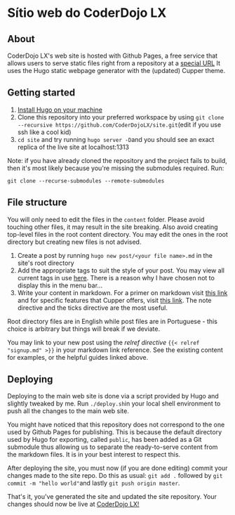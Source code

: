 # Sítio web do CoderDojo LX

## About

CoderDojo LX's web site is hosted with Github Pages, a free service that allows users to serve static files right from a repository at a [special URL](https://coderdojolx.github.io) It uses the Hugo static webpage generator with the (updated) Cupper theme.

## Getting started

1. [Install Hugo on your machine](https://gohugo.io/getting-started/quick-start/)
2. Clone this repository into your preferred workspace by using `git clone --recursive https://github.com/CoderDojoLX/site.git`(edit if you use ssh like a cool kid)
3. `cd site` and try running `hugo server -D`and you should see an exact replica of the live site at localhost:1313

Note: if you have already cloned the repository and the project fails to build, then it's most likely because you're missing the submodules required. Run:

```
git clone --recurse-submodules --remote-submodules
```

## File structure

You will only need to edit the files in the `content` folder. Please avoid touching other files, it may result in the site breaking. Also avoid creating top-level files in the root content directory. You may edit the ones in the root directory but creating new files is not advised.

1. Create a post by running `hugo new post/<your file name>.md` in the site's root directory
2. Add the appropriate tags to suit the style of your post. You may view all current tags in use [here](https://coderdojolx.github.io/tags/). There is a reason why I have chosen not to display this in the menu bar...
3. Write your content in markdown. For a primer on markdown visit [this link](https://cupper-hugo-theme.netlify.app/cupper-typography/) and for specific features that Cupper offers, visit [this link](https://cupper-hugo-theme.netlify.app/cupper-shortcodes/). The note directive and the ticks directive are the most useful.

Root directory files are in English while post files are in Portuguese - this choice is arbitrary but things will break if we deviate.

You may link to your new post using the _relref directive_ `{{< relref "signup.md" >}}` in your markdown link reference. See the existing content for examples, or the helpful guides linked above.

## Deploying

Deploying to the main web site is done via a script provided by Hugo and slightly tweaked by me. Run `./deploy.sh`in your local shell environment to push all the changes to the main web site.

You might have noticed that this repository does not correspond to the one used by Github Pages for publishing. This is because the default directory used by Hugo for exporting, called `public`, has been added as a Git submodule thus allowing us to separate the ready-to-serve content from the markdown files. It is in your best interest to respect this.

After deploying the site, you must now (if you are done editing) commit your changes made to the site repo. Do this as usual: `git add .` followed by `git commit -m "hello world"`and lastly `git push origin master`.

That's it, you've generated the site and updated the site repository. Your changes should now be live at [CoderDojo LX!](https://coderdojolx.github.io)
